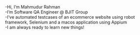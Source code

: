 -Hi, I’m Mahmudur Rahman <br>
-I’m Software QA Engineer @ BJIT Group <br>
-I’ve automated testcases of an ecommerce website using robot framework, Selenium and a macos application using Appium  <br>
-I am always ready to learn new things!<br>


<!---
mahmudur-adon/mahmudur-adon is a ✨ special ✨ repository because its `README.md` (this file) appears on your GitHub profile.
You can click the Preview link to take a look at your changes.
--->
